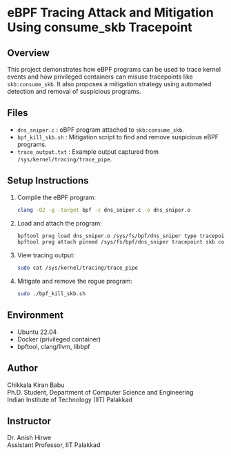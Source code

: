# eBPF Tracing Attack and Mitigation Using consume_skb Tracepoint

## Overview
This project demonstrates how eBPF programs can be used to trace kernel events and how privileged containers can misuse tracepoints like `skb:consume_skb`. It also proposes a mitigation strategy using automated detection and removal of suspicious programs.

## Files

- `dns_sniper.c` : eBPF program attached to `skb:consume_skb`.
- `bpf_kill_skb.sh` : Mitigation script to find and remove suspicious eBPF programs.
- `trace_output.txt` : Example output captured from `/sys/kernel/tracing/trace_pipe`.

## Setup Instructions

1. Compile the eBPF program:

    ```bash
    clang -O2 -g -target bpf -c dns_sniper.c -o dns_sniper.o
    ```

2. Load and attach the program:

    ```bash
    bpftool prog load dns_sniper.o /sys/fs/bpf/dns_sniper type tracepoint
    bpftool prog attach pinned /sys/fs/bpf/dns_sniper tracepoint skb consume_skb
    ```

3. View tracing output:

    ```bash
    sudo cat /sys/kernel/tracing/trace_pipe
    ```

4. Mitigate and remove the rogue program:

    ```bash
    sudo ./bpf_kill_skb.sh
    ```

## Environment

- Ubuntu 22.04
- Docker (privileged container)
- bpftool, clang/llvm, libbpf

## Author

Chikkala Kiran Babu  
Ph.D. Student, Department of Computer Science and Engineering  
Indian Institute of Technology (IIT) Palakkad

## Instructor

Dr. Anish Hirwe  
Assistant Professor, IIT Palakkad
